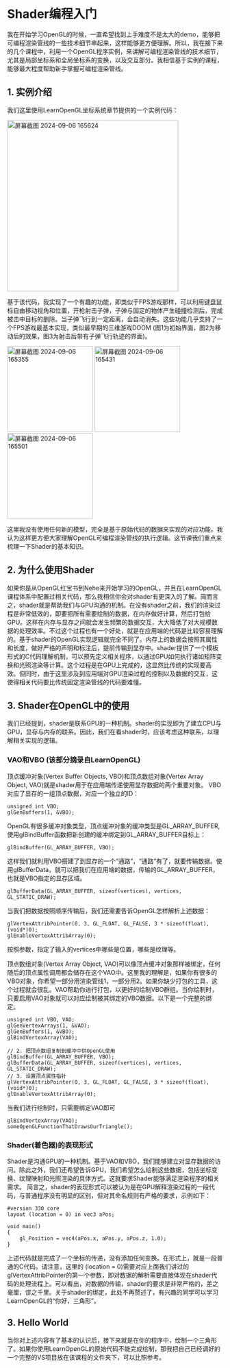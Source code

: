 # Shader编程入门

我在开始学习OpenGL的时候，一直希望找到上手难度不是太大的demo，能够把可编程渲染管线的一些技术细节串起来，这样能够更方便理解。所以，我在接下来的几个课程中，利用一个OpenGL程序实例，来讲解可编程渲染管线的技术细节，尤其是局部坐标系和全局坐标系的变换，以及交互部分。我相信基于实例的课程，能够最大程度帮助新手掌握可编程渲染管线。

## 1. 实例介绍

我们这里使用LearnOpenGL坐标系统章节提供的一个实例代码：

<img width="400" alt="屏幕截图 2024-09-06 165624" src="https://github.com/user-attachments/assets/344212ba-1098-4787-b045-797246cf9eaf">

基于该代码，我实现了一个有趣的功能，即类似于FPS游戏那样，可以利用键盘鼠标自由移动视角和位置，开枪射击子弹，子弹与固定的物体产生碰撞检测后，完成被击中目标的删除。当子弹飞行到一定距离，会自动消失。这些功能几乎支持了一个FPS游戏最基本实现，类似最早期的三维游戏DOOM (图1为初始界面，图2为移动后的效果，图3为射击后带有子弹飞行轨迹的界面)。

<img width="200" alt="屏幕截图 2024-09-06 165355" src="https://github.com/user-attachments/assets/531f930d-6437-43fc-b1ca-4ba7440081ec">

<img width="200" alt="屏幕截图 2024-09-06 165431" src="https://github.com/user-attachments/assets/cbc030c2-075e-4ebc-883b-150ce8e841a3">

<img width="200" alt="屏幕截图 2024-09-06 165501" src="https://github.com/user-attachments/assets/bb99bc18-2b62-47cc-966a-1913a1950b8d">

这里我没有使用任何新的模型，完全是基于原始代码的数据来实现的对应功能。我认为这样更方便大家理解OpenGL可编程渲染管线的执行逻辑。这节课我们重点来梳理一下Shader的基本知识。

## 2. 为什么使用Shader

如果你是从OpenGL红宝书到Nehe来开始学习的OpenGL，并且在LearnOpenGL课程体系中配置过相关代码，那么我相信你会对shader有更深入的了解。简而言之，shader就是帮助我们与GPU沟通的机制。在没有shader之前，我们的渲染过程是非常低效的，即要把所有需要绘制的数据，在内存做好计算，然后打包给GPU。这样在内存与显存之间就会发生频繁的数据交互，大大降低了对大规模数据的处理效率。不过这个过程也有一个好处，就是在应用端的代码是比较容易理解的。基于shader的OpenGL实现逻辑就完全不同了。内存上的数据会按照其属性和长度，做好严格的声明和标注后，提前传输到显存中。shader提供了一个模板形式的C代码理解机制，可以预先定义相关程序，以通过GPU如何执行诸如矩阵变换和光照渲染等计算。这个过程是在GPU上完成的，这显然比传统的实现要高效。但同时，由于这里涉及到应用端对GPU渲染过程的控制以及数据的交互，这使得相关代码要比传统固定渲染管线的代码要难懂。

## 3. Shader在OpenGL中的使用

我们已经提到，shader是联系GPU的一种机制。shader的实现即为了建立CPU与GPU，显存与内存的联系。因此，我们在看shader时，应该考虑这种联系，以理解相关实现的逻辑。

### VAO和VBO (该部分摘录自LearnOpenGL)

顶点缓冲对象(Vertex Buffer Objects, VBO)和顶点数组对象(Vertex Array Object, VAO)就是shader用于在应用端传递使用显存数据的两个重要对象。 VBO对应了显存的一组顶点数据，对应一个独立的ID：

<pre class="prettyprint"><code class=" hljs xml">unsigned int VBO;
glGenBuffers(1, &VBO);</code></pre>

OpenGL有很多缓冲对象类型，顶点缓冲对象的缓冲类型是GL_ARRAY_BUFFER,使用glBindBuffer函数把新创建的缓冲绑定到GL_ARRAY_BUFFER目标上：

<pre class="prettyprint"><code class=" hljs xml">glBindBuffer(GL_ARRAY_BUFFER, VBO);</code></pre>  

这样我们就利用VBO搭建了到显存的一个“通路”，“通路”有了，就要传输数据。使用glBufferData，就可以把我们在应用端的数据，传输的GL_ARRAY_BUFFER，也就是VBO指定的显存区域。

<pre class="prettyprint"><code class=" hljs xml">glBufferData(GL_ARRAY_BUFFER, sizeof(vertices), vertices, GL_STATIC_DRAW);</code></pre>  

当我们把数据按照顺序传输后，我们还需要告诉OpenGL怎样解析上述数据：

<pre class="prettyprint"><code class=" hljs xml">glVertexAttribPointer(0, 3, GL_FLOAT, GL_FALSE, 3 * sizeof(float), (void*)0);
glEnableVertexAttribArray(0);</code></pre>  

按照参数，指定了输入的vertices中哪些是位置，哪些是纹理等。

顶点数组对象(Vertex Array Object, VAO)可以像顶点缓冲对象那样被绑定，任何随后的顶点属性调用都会储存在这个VAO中。这里我的理解是，如果你有很多的VBO对象，你希望一部分用渲染管线1，一部分用2。如果你缺少打包的工具，这个过程就会很乱。VAO帮助你进行打包，以更好的绘制VBO群组。当你绘制时，只要启用VAO对象就可以对应绘制被其绑定的VBO数据。以下是一个完整的绑定。

<pre class="prettyprint"><code class=" hljs xml">unsigned int VBO, VAO;
glGenVertexArrays(1, &VAO);
glGenBuffers(1, &VBO);
glBindVertexArray(VAO);

// 2. 把顶点数组复制到缓冲中供OpenGL使用
glBindBuffer(GL_ARRAY_BUFFER, VBO);
glBufferData(GL_ARRAY_BUFFER, sizeof(vertices), vertices, GL_STATIC_DRAW);
// 3. 设置顶点属性指针
glVertexAttribPointer(0, 3, GL_FLOAT, GL_FALSE, 3 * sizeof(float), (void*)0);
glEnableVertexAttribArray(0);</code></pre>  

当我们进行绘制时，只需要绑定VAO即可
<pre class="prettyprint"><code class=" hljs xml">glBindVertexArray(VAO);
someOpenGLFunctionThatDrawsOurTriangle();</code></pre>  

### Shader(着色器)的表现形式

Shader是沟通GPU的一种机制。基于VAO和VBO，我们能够建立对显存数据的访问。除此之外，我们还希望告诉GPU，我们希望怎么绘制这些数据，包括坐标变换、纹理映射和光照渲染的具体方式。这就要求Shader能够满足渲染程序的相关需求。
简言之，shader的表现形式可以被认为是在GPU解释渲染过程的一段代码，与普通程序没有明显的区别，但对其命名规则有严格的要求，示例如下：

<pre class="prettyprint"><code class=" hljs xml">#version 330 core
layout (location = 0) in vec3 aPos;

void main()
{
    gl_Position = vec4(aPos.x, aPos.y, aPos.z, 1.0);
}</code></pre>  

上述代码就是完成了一个坐标的传递，没有添加任何变换。在形式上，就是一段普通的C代码。请注意，这里的 (location = 0)需要对应上面我们讲过的glVertexAttribPointer的第一个参数，即对数据的解析需要直接体现在shader代码的处理流程上。可以看出，对数据的传输，shader的要求是非常严格的，差之毫厘，谬之千里。关于shader的绑定，此处不再赘述了，有兴趣的同学可以学习LearnOpenGL的“你好，三角形”。

## 3. Hello World

当你对上述内容有了基本的认识后，接下来就是在你的程序中，绘制一个三角形了。如果你使用LearnOpenGL的原始代码不能完成绘制，那我把自己已经调好的一个完整的VS项目放在该课程的文件夹下，可以比照参考。
